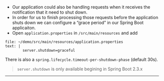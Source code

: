 
*   Our application could also be handling requests when it receives the notification that it need to shut down.
*   In order for us to finish processing those requests before the application shuts down we can configure a “grace period” in our Spring Boot applicaiton.
*   Open `application.properties` in `/src/main/resources` and add

```editor:append-lines-to-file
file: ~/demo/src/main/resources/application.properties
text: |
        server.shutdown=graceful
```


There is also a `spring.lifecycle.timeout-per-shutdown-phase` (default 30s).

> `server.shutdown` is only available begining in Spring Boot 2.3.x



---